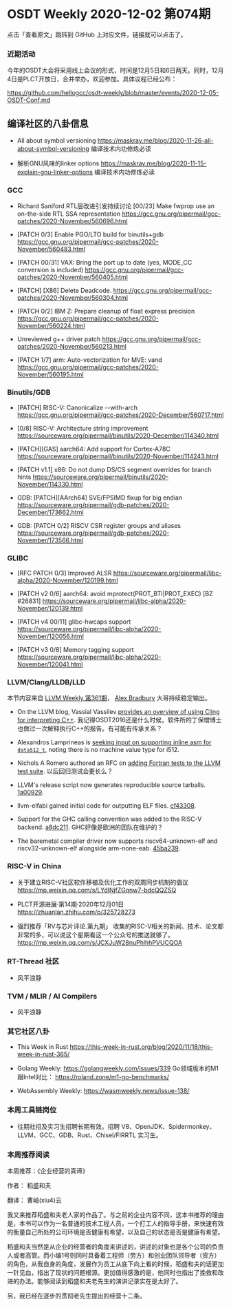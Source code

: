 # OSDT Weekly 2020-12-02 第074期

点击「查看原文」跳转到 GitHub 上对应文件，链接就可以点击了。

### 近期活动

今年的OSDT大会将采用线上会议的形式，时间是12月5日和6日两天。同时，12月4日是PLCT开放日，合并举办，欢迎参加。具体议程已经公布：

  https://github.com/hellogcc/osdt-weekly/blob/master/events/2020-12-05-OSDT-Conf.md

## 编译社区的八卦信息

- All about symbol versioning
  https://maskray.me/blog/2020-11-26-all-about-symbol-versioning
  编译技术内功修炼必读

- 解析GNU风味的linker options
  https://maskray.me/blog/2020-11-15-explain-gnu-linker-options
  编译技术内功修炼必读

### GCC
- Richard Saniford RTL层改进引发持续讨论
  [00/23] Make fwprop use an on-the-side RTL SSA representation
  https://gcc.gnu.org/pipermail/gcc-patches/2020-November/560696.html

- [PATCH 0/3] Enable PGO/LTO build for binutils+gdb
  https://gcc.gnu.org/pipermail/gcc-patches/2020-November/560483.html

- [PATCH 00/31] VAX: Bring the port up to date (yes, MODE_CC conversion is included)
  https://gcc.gnu.org/pipermail/gcc-patches/2020-November/560405.html

- [PATCH] [X86] Delete Deadcode.
  https://gcc.gnu.org/pipermail/gcc-patches/2020-November/560304.html

- [PATCH 0/2] IBM Z: Prepare cleanup of float express precision
  https://gcc.gnu.org/pipermail/gcc-patches/2020-November/560224.html

- Unreviewed g++ driver patch
  https://gcc.gnu.org/pipermail/gcc-patches/2020-November/560213.html

- [PATCH 1/7] arm: Auto-vectorization for MVE: vand
  https://gcc.gnu.org/pipermail/gcc-patches/2020-November/560195.html

### Binutils/GDB

- [PATCH] RISC-V: Canonicalize --with-arch
  https://gcc.gnu.org/pipermail/gcc-patches/2020-December/560717.html

- [0/8] RISC-V: Architecture string improvement
  https://sourceware.org/pipermail/binutils/2020-December/114340.html

- [PATCH][GAS] aarch64: Add support for Cortex-A78C
  https://sourceware.org/pipermail/binutils/2020-November/114243.html

- [PATCH v1.1] x86: Do not dump DS/CS segment overrides for branch hints
  https://sourceware.org/pipermail/binutils/2020-November/114330.html

- GDB: [PATCH][AArch64] SVE/FPSIMD fixup for big endian
  https://sourceware.org/pipermail/gdb-patches/2020-December/173662.html

- GDB: [PATCH 0/2] RISCV CSR register groups and aliases
  https://sourceware.org/pipermail/gdb-patches/2020-November/173566.html

### GLIBC

- [RFC PATCH 0/3] Improved ALSR
  https://sourceware.org/pipermail/libc-alpha/2020-November/120199.html

- [PATCH v2 0/6] aarch64: avoid mprotect(PROT_BTI|PROT_EXEC) [BZ #26831]
  https://sourceware.org/pipermail/libc-alpha/2020-November/120139.html

- [PATCH v4 00/11] glibc-hwcaps support
  https://sourceware.org/pipermail/libc-alpha/2020-November/120056.html

- [PATCH v3 0/8] Memory tagging support
  https://sourceware.org/pipermail/libc-alpha/2020-November/120041.html

### LLVM/Clang/LLDB/LLD

本节内容来自 [LLVM Weekly 第361期](http://llvmweekly.org/issue/361)，
[Alex Bradbury](https://www.linkedin.com/in/alex-bradbury/) 大哥持续稳定输出。

* On the LLVM blog, Vassial Vassilev [provides an overview of using Cling for interpreting C++](https://blog.llvm.org/posts/2020-11-17-interactive-cpp-with-cling/).
  我记得OSDT2016还是什么时候，软件所的丁保增博士也做过一次解释执行C++的报告。有可能有传承关系？

* Alexandros Lamprineas is [seeking input on supporting inline asm for `data512_t`](http://lists.llvm.org/pipermail/llvm-dev/2020-November/146860.html),
  noting there is no machine value type for i512.

* Nichols A Romero authored an RFC on [adding Fortran tests to the LLVM test suite](http://lists.llvm.org/pipermail/llvm-dev/2020-November/146873.html).
  以后回归测试会更长么？

* LLVM's release script now generates reproducible source tarballs.
  [1a00929](https://reviews.llvm.org/rG1a009296a4e).

* llvm-elfabi gained initial code for outputting ELF files.
  [cf43308](https://reviews.llvm.org/rGcf433087184).

* Support for the GHC calling convention was added to the RISC-V backend.
  [a8dc211](https://reviews.llvm.org/rGa8dc2110cd4).
  GHC好像是欧洲的团队在维护的？

* The baremetal compiler driver now supports riscv64-unknown-elf and riscv32-unknown-elf alongside arm-none-eab.
  [45ba239](https://reviews.llvm.org/rG45ba2392d7e).


### RISC-V in China

- 关于建立RISC-V社区软件移植及优化工作的双周同步机制的倡议
  https://mp.weixin.qq.com/s/LYdlNjfZGqnw7-bdcQQZSQ

- PLCT开源进展·第14期·2020年12月01日
  https://zhuanlan.zhihu.com/p/325728273

- 强烈推荐「RV与芯片评论.第九期」
  收集的RISC-V相关的新闻、技术、论文都非常的多，可以说这个星期看这一个公众号的推送就够了。
  https://mp.weixin.qq.com/s/JCXJuW28nuPhlhhPVUCQOA

### RT-Thread 社区

- 风平浪静

### TVM / MLIR / AI Compilers

- 风平浪静

### 其它社区八卦

- This Week in Rust
  https://this-week-in-rust.org/blog/2020/11/18/this-week-in-rust-365/

- Golang Weekly:
  https://golangweekly.com/issues/339
  Go领域版本的M1跟Intel对比：
  https://roland.zone/m1-go-benchmarks/

- WebAssembly Weekly:
  https://wasmweekly.news/issue-138/

### 本周工具链岗位

- 往期社招及实习生招聘长期有效。招聘 V8、OpenJDK、Spidermonkey、LLVM、GCC、GDB、Rust、Chisel/FIRRTL 实习生。

### 本周推荐阅读

本周推荐：《企业经营的真谛》

作者： 稻盛和夫

翻译： 曹岫(xiu4)云

我又来推荐稻盛和夫老人家的作品了。与之前的企业内容不同，这本书推荐的理由是，本书可以作为一名普通的技术工程人员，一个打工人的指导手册，来快速有效的衡量自己所处的公司环境是否健康有希望，以及自己的状态是否是健康有希望。

稻盛和夫当然是从企业的经营者的角度来讲述的，讲述的对象也是各个公司的负责人或者高管。而小编1号则同时具备着工程师（劳方）和创业团队领导者（资方）的角色，从我自身的角度，发展作为员工从底下向上看的时候，稻盛和夫的话更加一针见血，指出了现状的问题根源。更加值得感激的是，他同时也指出了挽救和改进的办法。能够阅读到稻盛和夫老先生的演讲记录实在是太好了。

另，我已经在逐步的贯彻老先生提出的经营十二条。
